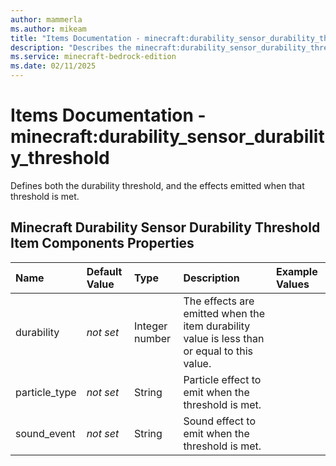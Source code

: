 ```yaml
---
author: mammerla
ms.author: mikeam
title: "Items Documentation - minecraft:durability_sensor_durability_threshold"
description: "Describes the minecraft:durability_sensor_durability_threshold item component"
ms.service: minecraft-bedrock-edition
ms.date: 02/11/2025 
---
```


# Items Documentation - minecraft:durability_sensor_durability_threshold

Defines both the durability threshold, and the effects emitted when that threshold is met.


## Minecraft Durability Sensor Durability Threshold Item Components Properties

|Name       |Default Value |Type |Description |Example Values |
|:----------|:-------------|:----|:-----------|:------------- |
| durability | *not set* | Integer number | The effects are emitted when the item durability value is less than or equal to this value. |  | 
| particle_type | *not set* | String | Particle effect to emit when the threshold is met. |  | 
| sound_event | *not set* | String | Sound effect to emit when the threshold is met. |  | 